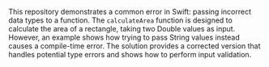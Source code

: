 This repository demonstrates a common error in Swift: passing incorrect data types to a function.  The `calculateArea` function is designed to calculate the area of a rectangle, taking two Double values as input. However, an example shows how trying to pass String values instead causes a compile-time error. The solution provides a corrected version that handles potential type errors and shows how to perform input validation.